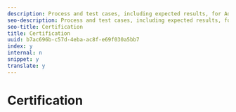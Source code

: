 ```yaml
---
description: Process and test cases, including expected results, for Adobe and Nielsen certifications.
seo-description: Process and test cases, including expected results, for Adobe and Nielsen certifications.
seo-title: Certification
title: Certification
uuid: b7ac696b-c57d-4eba-ac8f-e69f030a5bb7
index: y
internal: n
snippet: y
translate: y
---
```


# Certification


